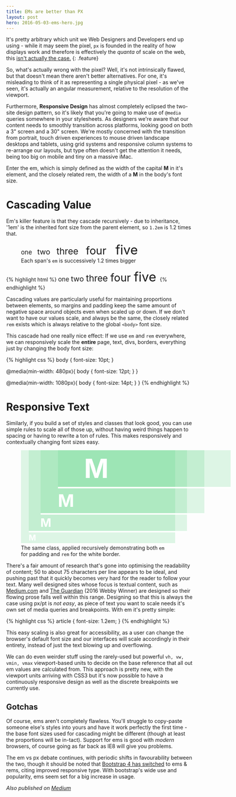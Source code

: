 ```yaml
---
title: EMs are better than PX
layout: post
hero: 2016-05-03-ems-hero.jpg
---
```


It's pretty arbitrary which unit we Web Designers and Developers end up using - while it may seem the pixel, `px` is founded in the reality of how displays work and therefore is effectively the *quanta* of scale on the web, this [isn't actually the case.](http://inamidst.com/stuff/notes/csspx)
{: .feature}

So, what's actually wrong with the pixel? Well, it's not intrinsically flawed, but that doesn't mean there aren't better alternatives. For one, it's misleading to think of it as representing a single physical pixel - as we've seen, it's actually an angular measurement, relative to the resolution of the viewport.

Furthermore, **Responsive Design** has almost completely eclipsed the two-site design pattern, so it's likely that you're going to make use of `@media` queries somewhere in your stylesheets. As designers we're aware that our content needs to smoothly transition across platforms, looking good on both a 3" screen and a 30" screen. We're mostly concerned with the transition from portrait, touch driven experiences to mouse driven landscape desktops and tablets, using grid systems and responsive column systems to re-arrange our layouts, but type often doesn't get the attention it needs, being too big on mobile and tiny on a massive iMac.

Enter the em, which is simply defined as the width of the capital **M** in it's element, and the closely related rem, the width of a **M** in the body's font size.

Cascading Value
===============

Em's killer feature is that they cascade recursively - due to inheritance, '1em' is the inherited font size from the parent element, so `1.2em` is 1.2 times that.

<figure class="center sheet">
  <div class="padder bigger">
    <span style="font-size: 1.2em;">
      one &nbsp;
      <span style="font-size: 1.2em;">
        two &nbsp;
        <span style="font-size: 1.2em;">
          three &nbsp;
          <span style="font-size: 1.2em;">
            four &nbsp;
            <span style="font-size: 1.2em;">
              five
            </span>
          </span>
        </span>
      </span>
    </span>
  </div>
  <figcaption>
    Each span's <code>em</code> is successively 1.2 times bigger
  </figcaption>
</figure>

{% highlight html %}
<span style="font-size: 1.2em;">
  one
  <span style="font-size: 1.2em;">
    two
    <span style="font-size: 1.2em;">
      three
      <span style="font-size: 1.2em;">
        four
        <span style="font-size: 1.2em;">
          five
        </span>
      </span>
    </span>
  </span>
</span>
{% endhighlight %}

Cascading values are particularly useful for maintaining proportions between elements, so margins and padding keep the same amount of negative space around objects even when scaled up or down. If we don't want to have our values scale, and always be the same, the closely related `rem` exists which is always relative to the global `<body>` font size.

This cascade had one really nice effect: If we use `em` and `rem` everywhere, we can responsively scale the **entire** page, text, divs, borders, everything just by changing the body font size:

{% highlight css %}
body {
    font-size: 10pt;
}

@media(min-width: 480px){
    body {
        font-size: 12pt;
    }
}

@media(min-width: 1080px){
    body {
        font-size: 14pt;
    }
}
{% endhighlight %}


Responsive Text
===============

Similarly, if you build a set of styles and classes that look good, you can use simple rules to scale all of those up, without having weird things happen to spacing or having to rewrite a ton of rules. This makes responsively and contextually changing font sizes easy. 

<figure class="redge sheet" style="max-width: 396px;">
  <style scoped>
    .em-demo {
    background-color: rgba(89, 211, 128, 0.2);
    font-size: 1.5em;
    padding-left: 1em;
    border-bottom: 0.3rem solid #FFF;
    line-height: 1.4em;
    width: 100%;
    color: #FFF;
    font-weight: bold;
    }
  </style>
  <div class="em-demo">
    <div class="em-demo">
      <div class="em-demo">
        <div class="em-demo">
          M
        </div>
        M
      </div>
      M
    </div>
    M
  </div>
  <figcaption>
    The same class, applied recursively demonstrating both <code>em</code> for padding and <code>rem</code> for the white border.
  </figcaption>
</figure>

There's a fair amount of research that's gone into optimising the readability of content; 50 to about 75 characters per line appears to be ideal, and pushing past that it quickly becomes very hard for the reader to follow your text. Many well designed sites whose focus is textual content, such as [Medium.com](https://medium.com) and [The Guardian](http://www.theguardian.com) (2016 Webby Winner) are designed so their flowing prose falls well within this range. Designing so that this is always the case using px/pt is *not easy*, as piece of text you want to scale needs it's own set of media queries and breakpoints. With em it's pretty simple:

{% highlight css %}
article {
  font-size: 1.2em;
}
{% endhighlight %}



This easy scaling is also great for accessibility, as a user can change the browser's default font size and our interfaces will scale accordingly in their entirety, instead of just the text blowing up and overflowing.

We can do even weirder stuff using the rarely-used but powerful `vh, vw, vmin, vmax` viewport-based units to decide on the base reference that all out em values are calculated from. This approach is pretty new, with the viewport units arriving with CSS3 but it's now possible to have a continuously responsive design as well as the discrete breakpoints we currently use.

Gotchas
-------

Of course, ems aren't completely flawless. You'll struggle to copy-paste someone else's styles into yours and have it work perfectly the first time - the base font sizes used for cascading might be different (though at least the proportions will be in-tact). Support for ems is good with *modern* browsers, of course going as far back as IE8 will give you problems.

The em vs px debate continues, with periodic shifts in favourability between the two, though it should be noted that [Bootstrap 4 has switched](http://blog.getbootstrap.com/2015/08/19/bootstrap-4-alpha/) to ems & rems, citing improved responsive type. With bootstrap's wide use and popularity, ems seem set for a big increase in usage.

<em class="muted smaller">Also published on <a href="https://medium.com/@anangusp/ems-are-better-than-px-51203648803d#.f41n29x9i">Medium</a></em>

